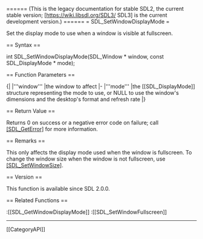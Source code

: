 ====== (This is the legacy documentation for stable SDL2, the current stable version; [https://wiki.libsdl.org/SDL3/ SDL3] is the current development version.) ======
= SDL_SetWindowDisplayMode =

Set the display mode to use when a window is visible at fullscreen.

== Syntax ==

<syntaxhighlight lang='c'>
int SDL_SetWindowDisplayMode(SDL_Window * window,
                             const SDL_DisplayMode * mode);
</syntaxhighlight>

== Function Parameters ==

{|
|'''window'''
|the window to affect
|-
|'''mode'''
|the [[SDL_DisplayMode]] structure representing the mode to use, or NULL to use the window's dimensions and the desktop's format and refresh rate
|}

== Return Value ==

Returns 0 on success or a negative error code on failure; call
[[SDL_GetError]]() for more information.

== Remarks ==

This only affects the display mode used when the window is fullscreen. To
change the window size when the window is not fullscreen, use
[[SDL_SetWindowSize]]().

== Version ==

This function is available since SDL 2.0.0.

== Related Functions ==

:[[SDL_GetWindowDisplayMode]]
:[[SDL_SetWindowFullscreen]]

----
[[CategoryAPI]]


